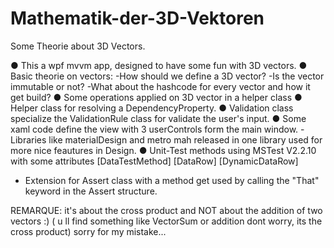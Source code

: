 # Mathematik-der-3D-Vektoren
Some Theorie about 3D Vectors.

● This a wpf mvvm app, designed to have some fun with 3D vectors. 
● Basic theorie on vectors: 
   -How should we define a 3D vector?
   -Is the vector immutable or not?
   -What about the hashcode for every vector and how it get build?
● Some operations applied on 3D vector in a helper class
● Helper class for resolving a DependencyProperty.
● Validation class specialize the ValidationRule class for validate the user's input. 
● Some xaml code define the view with 3 userControls form the main window.
  -Libraries like materialDesign and metro mah
released in one library used for more nice feautures in Design.
● Unit-Test methods using MSTest V2.2.10 with some attributes
[DataTestMethod] [DataRow] [DynamicDataRow]
  - Extension for Assert class with a method 
get used by calling the "That" keyword in the Assert structure.

REMARQUE: it's about the cross product and NOT about the addition of two vectors :) ( u ll find something like VectorSum or addition dont worry, its the cross product) sorry for my mistake... 

